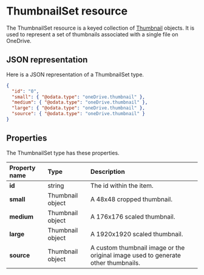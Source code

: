 ﻿# ThumbnailSet resource
The ThumbnailSet resource is a keyed collection of [Thumbnail](thumbnail.md) objects.
It is used to represent a set of thumbnails associated with a single file on OneDrive.

## JSON representation
Here is a JSON representation of a ThumbnailSet type.

<!-- { "blockType": "resource", "@odata.type": "oneDrive.thumbnailSet",
       "optionalProperties": ["source", "small", "medium", "large"],
       "openType": true } -->
```json
{
  "id": "0",
  "small": { "@odata.type": "oneDrive.thumbnail" },
  "medium": { "@odata.type": "oneDrive.thumbnail" },
  "large": { "@odata.type": "oneDrive.thumbnail" },
  "source": { "@odata.type": "oneDrive.thumbnail" }
}
```
## Properties
The ThumbnailSet type has these properties.

| Property name | Type             | Description                                                                       |
|:--------------|:-----------------|:----------------------------------------------------------------------------------|
| **id**        | string           | The id within the item.                                                           |
| **small**     | Thumbnail object | A 48x48 cropped thumbnail.                                                        |
| **medium**    | Thumbnail object | A 176x176 scaled thumbnail.                                                       |
| **large**     | Thumbnail object | A 1920x1920 scaled thumbnail.                                                     |
| **source**    | Thumbnail object | A custom thumbnail image or the original image used to generate other thumbnails. |

<!-- {
  "type": "#page.annotation",
  "description": "ThumbnailSet enables access to thumbnails of different sizes",
  "section": "documentation",
  "tocPath": "Resources/Thumbnail set"
} -->
